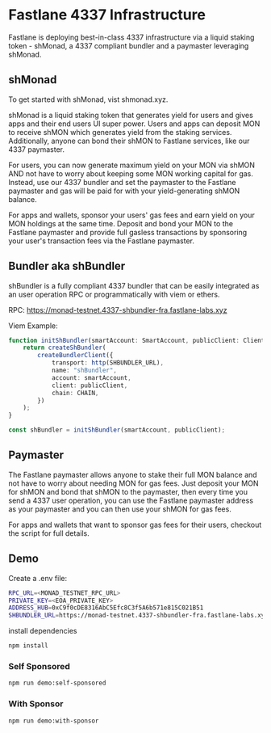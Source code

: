 # Fastlane 4337 Infrastructure
Fastlane is deploying best-in-class 4337 infrastructure via a liquid staking token - shMonad, a 4337 compliant bundler and a paymaster leveraging shMonad.

## shMonad
To get started with shMonad, vist shmonad.xyz. 

shMonad is a liquid staking token that generates yield for users and gives apps and their end users UI super power. Users and apps can deposit MON to receive shMON which generates yield from the staking services. Additionally, anyone can bond their shMON to Fastlane services, like our 4337 paymaster. 

For users, you can now generate maximum yield on your MON via shMON AND not have to worry about keeping some MON working capital for gas. Instead, use our 4337 bundler and set the paymaster to the Fastlane paymaster and gas will be paid for with your yield-generating shMON balance.

For apps and wallets, sponsor your users' gas fees and earn yield on your MON holdings at the same time. Deposit and bond your MON to the Fastlane paymaster and provide full gasless transactions by sponsoring your user's transaction fees via the Fastlane paymaster.

## Bundler aka shBundler
shBundler is a fully compliant 4337 bundler that can be easily integrated as an user operation RPC or programmatically with viem or ethers.

RPC: https://monad-testnet.4337-shbundler-fra.fastlane-labs.xyz

Viem Example:

```typescript
function initShBundler(smartAccount: SmartAccount, publicClient: Client): ShBundler {
    return createShBundler(
        createBundlerClient({
            transport: http(SHBUNDLER_URL), 
            name: "shBundler",
            account: smartAccount,
            client: publicClient,
            chain: CHAIN,
        })
    );
}

const shBundler = initShBundler(smartAccount, publicClient);
```

## Paymaster
The Fastlane paymaster allows anyone to stake their full MON balance and not have to worry about needing MON for gas fees. Just deposit your MON for shMON and bond that shMON to the paymaster, then every time you send a 4337 user operation, you can use the Fastlane paymaster address as your paymaster and you can then use your shMON for gas fees. 

For apps and wallets that want to sponsor gas fees for their users, checkout the script for full details.

## Demo
Create a .env file:
```bash
RPC_URL=<MONAD_TESTNET_RPC_URL>
PRIVATE_KEY=<EOA_PRIVATE_KEY>
ADDRESS_HUB=0xC9f0cDE8316AbC5Efc8C3f5A6b571e815C021B51
SHBUNDLER_URL=https://monad-testnet.4337-shbundler-fra.fastlane-labs.xyz
```

install dependencies
```bash
npm install
```

### Self Sponsored
```bash
npm run demo:self-sponsored
```

### With Sponsor
```bash
npm run demo:with-sponsor
```
